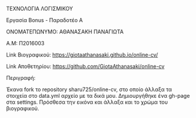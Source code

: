 ΤΕΧΝΟΛΟΓΙΑ ΛΟΓΙΣΜΙΚΟΥ

Εργασία Bonus - Παραδοτέο Α

ΟΝΟΜΑΤΕΠΩΝΥΜΟ: ΑΘΑΝΑΣΑΚΗ ΠΑΝΑΓΙΩΤΑ

Α.Μ: Π2016003

Link Βιογραφικού: https://giotaathanasaki.github.io/online-cv/

Link Αποθετηρίου: https://github.com/GiotaAthanasaki/online-cv

Περιγραφή:

Έκανα fork το repository sharu725/online-cv, στο οποίο άλλαξα τα στοιχεία στο data.yml αρχείο με τα δικά μου. Δημιουργήθηκε ένα gh-page στα settings. Πρόσθεσα την εικόνα και άλλαξα και το χρώμα του βιογραφικού.
 

